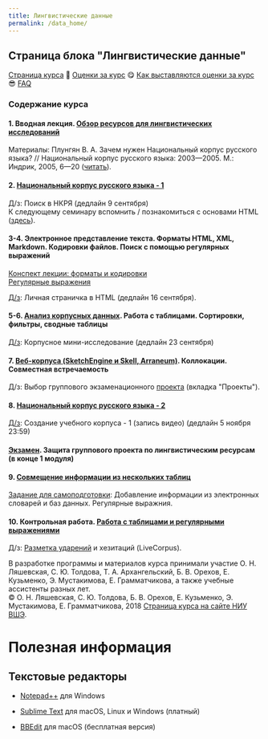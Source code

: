 ```yaml
---
title: Лингвистические данные
permalink: /data_home/
---
```



## Страница блока "Лингвистические данные"

<a href="https://pykili.github.io/data_home/">Страница курса</a> &#129303; <a href="https://docs.google.com/spreadsheets/d/1iWU1g6ITpjFMm3mgNr0qcKSUe5WgAkC19wWDpk8mxdk/edit?usp=sharing">Оценки за курс</a> &#128523; <a href="https://pykili.github.io/home/">Как выставляются оценки за курс</a> &#128526; <a href="https://github.com/olesar/hseinstruments/blob/master/Info/FAQ.md">FAQ</a>

### Содержание курса
#### 1. Вводная лекция. <a href="https://github.com/olesar/hseinstruments/raw/master/Data/1_%D0%9B%D0%B5%D0%BA%D1%86%D0%B8%D1%8F_%D0%9B%D0%B8%D0%BD%D0%B3%D0%B2%D0%B8%D1%81%D1%82%D0%B8%D1%87%D0%B5%D1%81%D0%BA%D0%B8%D0%B5%20%D1%8D%D0%BB%D0%B5%D0%BA%D1%82%D1%80%D0%BE%D0%BD%D0%BD%D1%8B%D0%B5%20%D1%80%D0%B5%D1%81%D1%83%D1%80%D1%81%D1%8B.pdf">Обзор ресурсов для лингвистических исследований</a>    
Материалы: Плунгян В. А. Зачем нужен Национальный корпус русского языка? // Национальный корпус русского языка: 2003—2005. М.: Индрик, 2005, 6—20 (<a href="http://ruscorpora.ru/sbornik2005/02plu.pdf">читать</a>).  

#### 2. <a href="https://github.com/olesar/hseinstruments/blob/master/practicum-rnc-1.md">Национальный корпус русского языка - 1</a>
Д/з: Поиск в НКРЯ (дедлайн 9 сентября)  
К следующему семинару вспомнить / познакомиться с основами HTML (<a href="https://developer.mozilla.org/ru/docs/Web/Guide/HTML/Introduction">здесь</a>). 

#### 3-4. Электронное представление текста. Форматы HTML, XML, Markdown. Кодировки файлов. Поиск с помощью регулярных выражений     
<a href="https://github.com/olesar/hseinstruments/blob/master/lecture-text-formats.md">Конспект лекции: форматы и кодировки</a>   
<a href="https://github.com/olesar/hseinstruments/blob/master/practicum-regex1.md">Регулярные выражения</a>   

<a href="https://github.com/olesar/hseinstruments/blob/master/homework_html.md">Д/з</a>: Личная страничка в HTML (дедлайн 16 сентября). 

#### 5-6. <a href="https://github.com/olesar/hseinstruments/blob/master/practicum-spreadsheets-1.md">Анализ корпусных данных</a>. Работа с таблицами. Сортировки, фильтры, сводные таблицы  
[Д/з](https://github.com/pykili/pykili.github.io/blob/master/_docs/lingdata/homework-data-analysis-1.md): Корпусное мини-исследование (дедлайн 23 сентября)   

#### 7. <a href="https://github.com/pykili/pykili.github.io/blob/master/_docs/lingdata/practicum-web-corpora.md">Веб-корпуса (SketchEngine и Skell, Arraneum)</a>. Коллокации. Совместная встречаемость  
Д/з: Выбор группового экзаменационного <a href="https://github.com/pykili/pykili.github.io/blob/master/_docs/lingdata/exam_projects.md">проекта</a> (вкладка "Проекты").

#### 8. <a href="/https://github.com/olesar/hseinstruments/blob/master/Day08-RNC-2.md">Национальный корпус русского языка - 2</a>
[Д/з](https://github.com/pykili/pykili.github.io/blob/master/_docs/lingdata/homework_record.md): Создание учебного корпуса - 1 (запись видео) (дедлайн 5 ноября 23:59)  

#### <a href="https://github.com/pykili/pykili.github.io/blob/master/_docs/lingdata/exam_projects.md">Экзамен</a>. Защита группового проекта по лингвистическим ресурсам (в конце 1 модуля)

#### 9. <a href="https://github.com/pykili/pykili.github.io/blob/master/_docs/lingdata/practicum_spreadsheets-2.md">Совмещение информации из нескольких таблиц</a>
[Задание для самоподготовки](https://github.com/pykili/pykili.github.io/blob/master/_docs/lingdata/homework-data-analysis-2.md): Добавление информации из электронных словарей и баз данных. Регулярные выражния.

#### 10. Контрольная работа. <a href="https://github.com/olesar/hseinstruments/blob/master/Day10_RegExp.md">Работа с таблицами и регулярными выражениями</a>  

Д/з: [Разметка ударений](https://github.com/olesar/hseinstruments/blob/master/Day09-hw-acc.md) и хезитаций (LiveCorpus).

<!-- Д/з: <a href="https://github.com/olesar/hseinstruments/blob/master/Day10-Spreadsheets-3.md">Корпусное мини-исследование - 2</a>.

#### 11. <a href="/https://github.com/olesar/hseinstruments/blob/master/Day07-AntConc.md">Анализ пользовательских корпусов в AntConc. Форматы представления корпусной разметки. Валидация XML</a>  
Д/з: [Расшифровка видео](https://github.com/olesar/hseinstruments/blob/master/Day03-hw-Transcript.md) (полная).  <a href="https://github.com/olesar/hseinstruments/blob/master/Day07-AntConc-hw.md">Частотный словарь</a> (файлы LiveCorpus и др.).

#### 12. <a href="/https://github.com/olesar/hseinstruments/blob/master/Day08-Disambiguation.md">Морфологическая разметка и дизамбигуация</a>  
Д/з: Практикум по снятию омонимии.

#### 13. <a href="/https://github.com/olesar/hseinstruments/blob/master/Day11-ELAN.md">Разметка мультимедийных корпусов в системе ELAN</a>  
Д/з: <a href="/https://github.com/olesar/hseinstruments/blob/master/Day11-ELAN-hw.md">Разметка файла LiveCorpus в ELAN</a>

#### 14. Контрольная работа. <a href="/https://github.com/olesar/hseinstruments/blob/master/Day12-LiveCorpus-data.md">Итоговая сдача материалов LiveCorpus. Оценка качества разметки корпуса</a>  
-->


В разработке программы и материалов курса принимали участие О. Н. Ляшевская, С. Ю. Толдова, Т. А. Архангельский, Б. В. Орехов, Е. Кузьменко, Э. Мустакимова, Е. Грамматчикова, а также учебные ассистенты разных лет.  
© О. Н. Ляшевская, С. Ю. Толдова, Б. В. Орехов, Е. Кузьменко, Э. Мустакимова, Е. Грамматчикова, 2018 
<a href="https://www.hse.ru/edu/courses/224788525">Страница курса на сайте НИУ ВШЭ</a>. 


# Полезная информация

## Текстовые редакторы

- [Notepad++](https://notepad-plus-plus.org/download/v7.5.8.html) для Windows

- [Sublime Text](https://www.sublimetext.com/3) для macOS, Linux и Windows (платный)

- [BBEdit](https://www.barebones.com/products/bbedit/download.html) для macOS (бесплатная версия)

